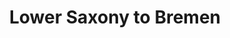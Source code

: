 ---
layout:     post
title:      Lower Saxony to Bremen
categories: [A Ride on The Pilgrims' Route]
---